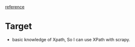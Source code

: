 [reference](https://www.tutorialspoint.com/xpath/xpath_overview.htm)

# Target
* basic knowledge of Xpath, So I can use XPath with scrapy.
